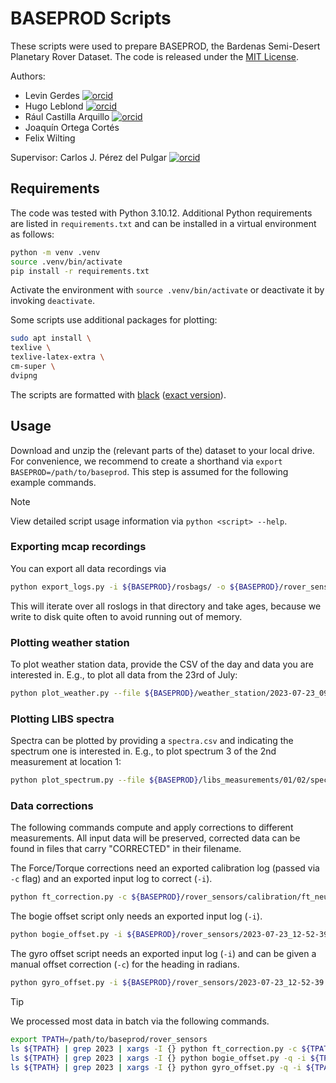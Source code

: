 # BASEPROD Scripts

These scripts were used to prepare BASEPROD, the Bardenas Semi-Desert Planetary
Rover Dataset.
The code is released under the [MIT License](LICENSE).

Authors:
- Levin Gerdes [![orcid](https://orcid.org/sites/default/files/images/orcid_16x16.png)](https://orcid.org/0000-0001-7648-8928)
- Hugo Leblond [![orcid](https://orcid.org/sites/default/files/images/orcid_16x16.png)](https://orcid.org/0009-0009-2745-0988)
- Rául Castilla Arquillo [![orcid](https://orcid.org/sites/default/files/images/orcid_16x16.png)](https://orcid.org/0000-0003-4203-8069)
- Joaquín Ortega Cortés
- Felix Wilting

Supervisor: Carlos J. Pérez del Pulgar [![orcid](https://orcid.org/sites/default/files/images/orcid_16x16.png)](https://orcid.org/0000-0001-5819-8310)


## Requirements

The code was tested with Python 3.10.12.
Additional Python requirements are listed in `requirements.txt`
and can be installed in a virtual environment as follows:
```bash
python -m venv .venv
source .venv/bin/activate
pip install -r requirements.txt
```
Activate the environment with `source .venv/bin/activate` or deactivate it by invoking `deactivate`.

Some scripts use additional packages for plotting:
```bash
sudo apt install \
texlive \
texlive-latex-extra \
cm-super \
dvipng
```

The scripts are formatted with [black](https://pypi.org/project/black/) ([exact version](.github/workflows/black.yml#L13)).


## Usage

Download and unzip the (relevant parts of the) dataset to your local drive.
For convenience, we recommend to create a shorthand via `export BASEPROD=/path/to/baseprod`.
This step is assumed for the following example commands.

>[!Note]
>View detailed script usage information via `python <script> --help`.


### Exporting mcap recordings

You can export all data recordings via
```zsh
python export_logs.py -i ${BASEPROD}/rosbags/ -o ${BASEPROD}/rover_sensors/
```
This will iterate over all roslogs in that directory and take ages,
because we write to disk quite often to avoid running out of memory.


### Plotting weather station

To plot weather station data, provide the CSV of the day and data you are interested in.
E.g., to plot all data from the 23rd of July:
```zsh
python plot_weather.py --file ${BASEPROD}/weather_station/2023-07-23_09-49-44.csv --all
```


### Plotting LIBS spectra

Spectra can be plotted by providing a `spectra.csv` and indicating the spectrum one is interested in.
E.g., to plot spectrum 3 of the 2nd measurement at location 1:
```zsh
python plot_spectrum.py --file ${BASEPROD}/libs_measurements/01/02/spectra.csv --spectrum 3
```


### Data corrections

The following commands compute and apply corrections to different measurements.
All input data will be preserved, corrected data can be found in files that carry "CORRECTED" in their filename.

The Force/Torque corrections need an exported calibration log (passed via `-c` flag) and an exported input log to correct (`-i`).
```zsh
python ft_correction.py -c ${BASEPROD}/rover_sensors/calibration/ft_neutral -i ${BASEPROD}/rover_sensors/2023-07-23_12-52-39
```

The bogie offset script only needs an exported input log (`-i`).
```zsh
python bogie_offset.py -i ${BASEPROD}/rover_sensors/2023-07-23_12-52-39
```

The gyro offset script needs an exported input log (`-i`) and can be given a manual offset correction (`-c`) for the heading in radians.
```zsh
python gyro_offset.py -i ${BASEPROD}/rover_sensors/2023-07-23_12-52-39 -c -1.25
```

>[!TIP]
>We processed most data in batch via the following commands.
>```zsh
>export TPATH=/path/to/baseprod/rover_sensors
>ls ${TPATH} | grep 2023 | xargs -I {} python ft_correction.py -c ${TPATH}/calibration/ft_neutral -q -i ${TPATH}/{}
>ls ${TPATH} | grep 2023 | xargs -I {} python bogie_offset.py -q -i ${TPATH}/{}
>ls ${TPATH} | grep 2023 | xargs -I {} python gyro_offset.py -q -i ${TPATH}/{}
>```
